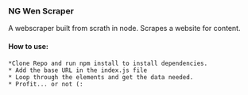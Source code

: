 ### NG Wen Scraper

A webscraper built from scrath in node. Scrapes a website for content.

#### How to use:
    
    *Clone Repo and run npm install to install dependencies.
    * Add the base URL in the index.js file
    * Loop through the elements and get the data needed.
    * Profit... or not (: